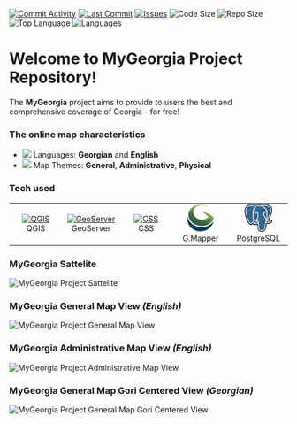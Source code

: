 [![Commit Activity](https://img.shields.io/github/commit-activity/m/cartographica/mygeorgia?style=plastic)](https://github.com/cartographica/mygeorgia/graphs/commit-activity)
[![Last Commit](https://img.shields.io/github/last-commit/cartographica/mygeorgia?style=plastic)](https://github.com/cartographica/mygeorgia/graphs/commit-activity)
[![Issues](https://img.shields.io/github/issues/cartographica/mygeorgia?style=plastic)](https://github.com/cartographica/mygeorgia/issues)
![Code Size](https://img.shields.io/github/repo-size/cartographica/mygeorgia?style=plastic)
![Repo Size](https://img.shields.io/github/languages/code-size/cartographica/mygeorgia?style=plastic)
![Top Language](https://img.shields.io/github/languages/top/cartographica/mygeorgia?style=plastic)
![Languages](https://img.shields.io/github/languages/count/cartographica/mygeorgia?color=blueviolet&style=plastic)

# Welcome to MyGeorgia Project Repository!

The **MyGeorgia** project aims to provide to users the best and comprehensive coverage of Georgia - for free!

### The online map characteristics 
- <img width="20px" src="https://upload.wikimedia.org/wikipedia/commons/c/c0/Language_icon.png">  Languages: **Georgian** and **English**
- <img width="20px" src="https://pic.onlinewebfonts.com/svg/img_303807.png">  Map Themes: **General**, **Administrative**, **Physical**

### Tech used
<table style="border: none">
  <tr style="border: none">
    <td align="center" width="96" style="border: none">
      <a href="https://qgis.org/en/site/">
        <img src="https://qgis.org/img/logosign.svg" width="50" height="50" alt="QGIS" />
      </a>
      <br>QGIS
    </td>
    <td align="center" width="96" style="border: none">
      <a href="http://geoserver.org/">
        <img src="https://avatars.githubusercontent.com/u/186522?s=200&v=4" width="50" height="50" alt="GeoServer" />
      </a>
      <br>GeoServer
    </td>
    <td align="center" width="96">
      <a href="https://github.com/topics/css">
        <img src="https://profilinator.rishav.dev/skills-assets/css3-original-wordmark.svg" width="50" height="50" alt="CSS" />
      </a>
      <br>CSS
    </td>
    <td align="center" width="96" style="border: none">
      <a href="https://www.bluemarblegeo.com/global-mapper">
        <img src="https://github.com/Vitruvius21/Vitruvius21/blob/0e3e5e1959fceb253e42c1c52c35d8be5b9e2e8b/Global-Mapper-logo-1.png" width="50" height="50" alt="GlobalMapper" />
      </a>
      <br>G.Mapper
    </td>
    <td align="center" width="96" style="border: none">
      <a href="https://github.com/topics/postgresql">
        <img src="https://raw.githubusercontent.com/github/explore/80688e429a7d4ef2fca1e82350fe8e3517d3494d/topics/postgresql/postgresql.png" width="50" height="50" alt="PostgreSQL" />
      </a>
      <br>PostgreSQL
    </td>
  </tr>
</table>

### MyGeorgia Sattelite

<img src="docs/my_georgia_satellite.jpg" alt="MyGeorgia Project Sattelite" style="max-width:100%">

### MyGeorgia General Map View *(English)*

<img src="docs/my_georgia_main.jpg" alt="MyGeorgia Project General Map View" style="max-width:100%">

### MyGeorgia Administrative Map View *(English)*

<img src="docs/my_georgia_-_tbilisi.jpg" alt="MyGeorgia Project Administrative Map View" style="max-width:100%">

### MyGeorgia General Map Gori Centered View *(Georgian)*

<img src="docs/my_georgia_-_gori.jpg" alt="MyGeorgia Project General Map Gori Centered View" style="max-width:100%">
